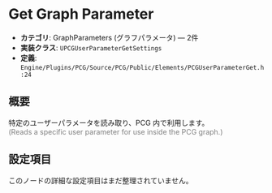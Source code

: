 # Get Graph Parameter

- **カテゴリ**: GraphParameters (グラフパラメータ) — 2件
- **実装クラス**: `UPCGUserParameterGetSettings`
- **定義**: `Engine/Plugins/PCG/Source/PCG/Public/Elements/PCGUserParameterGet.h:24`

## 概要

特定のユーザーパラメータを読み取り、PCG 内で利用します。<br><span style='color:gray'>(Reads a specific user parameter for use inside the PCG graph.)</span>

## 設定項目

このノードの詳細な設定項目はまだ整理されていません。
